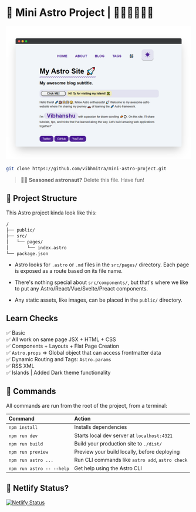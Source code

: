# 🚀 Mini Astro Project | 🐱‍🚀👩‍🚀👨‍🚀

![It was just a tutorial! 🤷‍♀️ ](https://raw.githubusercontent.com/vibhmitra/mini-astro-project/main/docs/mockup-image2.png)

```sh
git clone https://github.com/vibhmitra/mini-astro-project.git
```

> 🧑‍🚀 **Seasoned astronaut?** Delete this file. Have fun!

## 🚀 Project Structure

This Astro project kinda look like this:

```text
/
├── public/
├── src/
│   └── pages/
│       └── index.astro
└── package.json
```

- Astro looks for `.astro` or `.md` files in the `src/pages/` directory. Each page is exposed as a route based on its file name.

- There's nothing special about `src/components/`, but that's where we like to put any Astro/React/Vue/Svelte/Preact components.

- Any static assets, like images, can be placed in the `public/` directory.

## Learn Checks
✅ Basic\
✅ All work on same page JSX + HTML + CSS\
✅ Components + Layouts + Flat Page Creation\
✅ `Astro.props` => Global object that can access frontmatter data\
✅ Dynamic Routing and Tags: `Astro.params`\
✅ RSS XML\
✅ Islands | Added Dark theme functionality

## 🧞 Commands

All commands are run from the root of the project, from a terminal:

| Command                   | Action                                           |
| :------------------------ | :----------------------------------------------- |
| `npm install`             | Installs dependencies                            |
| `npm run dev`             | Starts local dev server at `localhost:4321`      |
| `npm run build`           | Build your production site to `./dist/`          |
| `npm run preview`         | Preview your build locally, before deploying     |
| `npm run astro ...`       | Run CLI commands like `astro add`, `astro check` |
| `npm run astro -- --help` | Get help using the Astro CLI                     |

## 👀 Netlify Status?

[![Netlify Status](https://api.netlify.com/api/v1/badges/4be473c9-e041-409f-b88f-5ee5efe316c0/deploy-status)](https://app.netlify.com/sites/miniastro/deploys)

